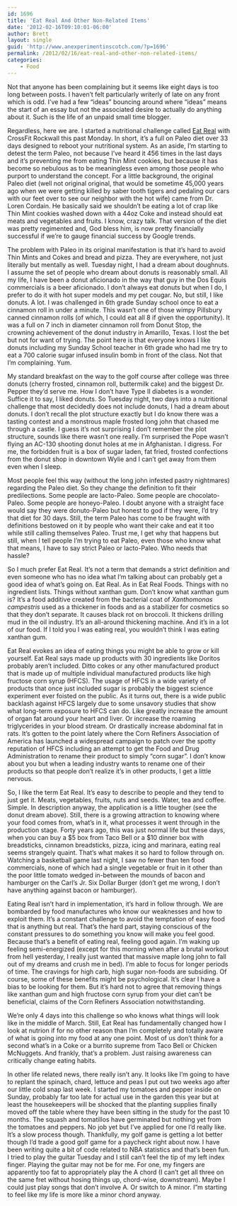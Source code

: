 ```yaml
---
id: 1696
title: 'Eat Real And Other Non-Related Items'
date: '2012-02-16T09:10:01-06:00'
author: Brett
layout: single
guid: 'http://www.anexperimentinscotch.com/?p=1696'
permalink: /2012/02/16/eat-real-and-other-non-related-items/
categories:
    - Food
---
```


Not that anyone has been complaining but it seems like eight days is too long between posts. I haven’t felt particularly writerly of late on any front which is odd. I’ve had a few “ideas” bouncing around where “ideas” means the start of an essay but not the associated desire to actually do anything about it. Such is the life of an unpaid small time blogger.

Regardless, here we are. I started a nutritional challenge called [Eat Real](http://crossfitrockwall.typepad.com/crossfit_rockwall/eat-real.html) with CrossFit Rockwall this past Monday. In short, it’s a full on Paleo diet over 33 days designed to reboot your nutritional system. As an aside, I’m starting to detest the term Paleo, not because I’ve heard it 456 times in the last days and it’s preventing me from eating Thin Mint cookies, but because it has become so nebulous as to be meaningless even among those people who purport to understand the concept. For a little background, the original Paleo diet (well not original original, that would be sometime 45,000 years ago when we were getting killed by saber tooth tigers and pedaling our cars with our feet over to see our neighbor with the hot wife) came from Dr. Loren Cordain. He basically said we shouldn’t be eating a lot of crap like Thin Mint cookies washed down with a 44oz Coke and instead should eat meats and vegetables and fruits. I know, crazy talk. That version of the diet was pretty regimented and, God bless him, is now pretty financially successful if we’re to gauge financial success by Google trends.

The problem with Paleo in its original manifestation is that it’s hard to avoid Thin Mints and Cokes and bread and pizza. They are everywhere, not just literally but mentally as well. Tuesday night, I had a dream about doughnuts. I assume the set of people who dream about donuts is reasonably small. All my life, I have been a donut aficionado in the way that guy in the Dos Equis commercials is a beer aficionado. I don’t always eat donuts but when I do, I prefer to do it with hot super models and my pet cougar. No, but still, I like donuts. A lot. I was challenged in 6th grade Sunday school once to eat a cinnamon roll in under a minute. This wasn’t one of those wimpy Pillsbury canned cinnamon rolls (of which, I could eat all 8 if given the opportunity). It was a full on 7 inch in diameter cinnamon roll from Donut Stop, the crowning achievement of the donut industry in Amarillo, Texas. I lost the bet but not for want of trying. The point here is that everyone knows I like donuts including my Sunday School teacher in 6th grade who had me try to eat a 700 calorie sugar infused insulin bomb in front of the class. Not that I’m complaining. Yum.

My standard breakfast on the way to the golf course after college was three donuts (cherry frosted, cinnamon roll, buttermilk cake) and the biggest Dr. Pepper they’d serve me. How I don’t have Type II diabetes is a wonder. Suffice it to say, I liked donuts. So Tuesday night, two days into a nutritional challenge that most decidedly does not include donuts, I had a dream about donuts. I don’t recall the plot structure exactly but I do know there was a tasting contest and a monstrous maple frosted long john that chased me through a castle. I guess it’s not surprising I don’t remember the plot structure, sounds like there wasn’t one really. I’m surprised the Pope wasn’t flying an AC-130 shooting donut holes at me in Afghanistan. I digress. For me, the forbidden fruit is a box of sugar laden, fat fried, frosted confections from the donut shop in downtown Wylie and I can’t get away from them even when I sleep.

Most people feel this way (without the long john infested pastry nightmares) regarding the Paleo diet. So they change the definition to fit their predilections. Some people are lacto-Paleo. Some people are chocolato-Paleo. Some people are honeyo-Paleo. I doubt anyone with a straight face would say they were donuto-Paleo but honest to god if they were, I’d try that diet for 30 days. Still, the term Paleo has come to be fraught with definitions bestowed on it by people who want their cake and eat it too while still calling themselves Paleo. Trust me, I get why that happens but still, when I tell people I’m trying to eat Paleo, even those who know what that means, I have to say strict Paleo or lacto-Paleo. Who needs that hassle?

So I much prefer Eat Real. It’s not a term that demands a strict definition and even someone who has no idea what I’m talking about can probably get a good idea of what’s going on. Eat Real. As in Eat Real Foods. Things with no ingredient lists. Things without xanthan gum. Don’t know what xanthan gum is? It’s a food additive created from the bacterial coat of *Xanthomonas campestris* used as a thickener in foods and as a stabilizer for cosmetics so that they don’t separate. It causes black rot on broccoli. It thickens drilling mud in the oil industry. It’s an all-around thickening machine. And it’s in a lot of our food. If I told you I was eating real, you wouldn’t think I was eating xanthan gum.

Eat Real evokes an idea of eating things you might be able to grow or kill yourself. Eat Real says made up products with 30 ingredients like Doritos probably aren’t included. Ditto cokes or any other manufactured product that is made up of multiple individual manufactured products like high fructose corn syrup (HFCS). The usage of HFCS in a wide variety of products that once just included sugar is probably the biggest science experiment ever foisted on the public. As it turns out, there is a wide public backlash against HFCS largely due to some unsavory studies that show what long-term exposure to HFCS can do. Like greatly increase the amount of organ fat around your heart and liver. Or increase the roaming triglycerides in your blood stream. Or drastically increase abdominal fat in rats. It’s gotten to the point lately where the Corn Refiners Association of America has launched a widespread campaign to patch over the spotty reputation of HFCS including an attempt to get the Food and Drug Administration to rename their product to simply “corn sugar”. I don’t know about you but when a leading industry wants to rename one of their products so that people don’t realize it’s in other products, I get a little nervous.

So, I like the term Eat Real. It’s easy to describe to people and they tend to just get it. Meats, vegetables, fruits, nuts and seeds. Water, tea and coffee. Simple. In description anyway, the application is a little tougher (see the donut dream above). Still, there is a growing attraction to knowing where your food comes from, what’s in it, what processes it went through in the production stage. Forty years ago, this was just normal life but these days, when you can buy a $5 box from Taco Bell or a $10 dinner box with breadsticks, cinnamon breadsticks, pizza, icing and marinara, eating real seems strangely quaint. That’s what makes it so hard to follow through on. Watching a basketball game last night, I saw no fewer than ten food commercials, none of which had a single vegetable or fruit in it other than the poor little tomato wedged in-between the mounds of bacon and hamburger on the Carl’s Jr. Six Dollar Burger (don’t get me wrong, I don’t have anything against bacon or hamburger).

Eating Real isn’t hard in implementation, it’s hard in follow through. We are bombarded by food manufactures who know our weaknesses and how to exploit them. It’s a constant challenge to avoid the temptation of easy food that is anything but real. That’s the hard part, staying conscious of the constant pressures to do something you know will make you feel good. Because that’s a benefit of eating real, feeling good again. I’m waking up feeling semi-energized (except for this morning when after a brutal workout from hell yesterday, I really just wanted that massive maple long john to fall out of my dreams and crush me in bed). I’m able to focus for longer periods of time. The cravings for high carb, high sugar non-foods are subsiding. Of course, some of these benefits might be psychological. It’s clear I have a bias to be looking for them. But it’s hard not to agree that removing things like xanthan gum and high fructose corn syrup from your diet can’t be beneficial, claims of the Corn Refiners Association notwithstanding.

We’re only 4 days into this challenge so who knows what things will look like in the middle of March. Still, Eat Real has fundamentally changed how I look at nutrion if for no other reason than I’m completely and totally aware of what is going into my food at any one point. Most of us don’t think for a second what’s in a Coke or a burrito supreme from Taco Bell or Chicken McNuggets. And frankly, that’s a problem. Just raising awareness can critically change eating habits.

In other life related news, there really isn’t any. It looks like I’m going to have to replant the spinach, chard, lettuce and peas I put out two weeks ago after our little cold snap last week. I started my tomatoes and pepper inside on Sunday, probably far too late for actual use in the garden this year but at least the housekeepers will be shocked that the planting supplies finally moved off the table where they have been sitting in the study for the past 10 months. The squash and tomatillos have germinated but nothing yet from the tomatoes and peppers. No job yet but I’ve applied for one I’d really like. It’s a slow process though. Thankfully, my golf game is getting a lot better though I’d trade a good golf game for a paycheck right about now. I have been writing quite a bit of code related to NBA statistics and that’s been fun. I tried to play the guitar Tuesday and I still can’t feel the tip of my left index finger. Playing the guitar may not be for me. For one, my fingers are apparently too fat to appropriately play the A chord (I can’t get all three on the same fret without hosing things up, chord-wise, downstream). Maybe I could just play songs that don’t involve A. Or switch to A minor. I”m starting to feel like my life is more like a minor chord anyway.